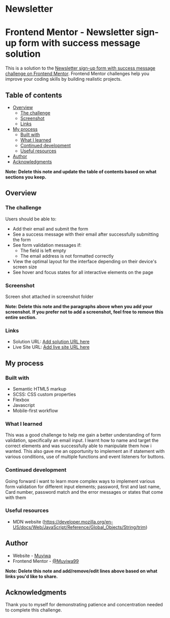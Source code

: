 # Newsletter
# Frontend Mentor - Newsletter sign-up form with success message solution

This is a solution to the [Newsletter sign-up form with success message challenge on Frontend Mentor](https://www.frontendmentor.io/challenges/newsletter-signup-form-with-success-message-3FC1AZbNrv). Frontend Mentor challenges help you improve your coding skills by building realistic projects.

## Table of contents

- [Overview](#overview)
  - [The challenge](#the-challenge)
  - [Screenshot](#screenshot)
  - [Links](#links)
- [My process](#my-process)
  - [Built with](#built-with)
  - [What I learned](#what-i-learned)
  - [Continued development](#continued-development)
  - [Useful resources](#useful-resources)
- [Author](#author)
- [Acknowledgments](#acknowledgments)

**Note: Delete this note and update the table of contents based on what sections you keep.**

## Overview

### The challenge

Users should be able to:

- Add their email and submit the form
- See a success message with their email after successfully submitting the form
- See form validation messages if:
  - The field is left empty
  - The email address is not formatted correctly
- View the optimal layout for the interface depending on their device's screen size
- See hover and focus states for all interactive elements on the page

### Screenshot

Screen shot attached in screenshot folder

**Note: Delete this note and the paragraphs above when you add your screenshot. If you prefer not to add a screenshot, feel free to remove this entire section.**

### Links

- Solution URL: [Add solution URL here](https://your-solution-url.com)
- Live Site URL: [Add live site URL here](https://your-live-site-url.com)

## My process

### Built with

- Semantic HTML5 markup
- SCSS: CSS custom properties
- Flexbox
- Javascript
- Mobile-first workflow

### What I learned

This was a good challenge to help me gain a better understanding of form validation, specifically an email input. I learnt how to name and target the correct elements and was successfully able to manipulate them how i wanted. This also gave me an opportunity to implement an if statement with various conditions, use of multiple functions and event listeners for buttons.

### Continued development

Going forward i want to learn more complex ways to implement various form validation for different input elements; password, first and last name, Card number, password match and the error messages or states that come with them

### Useful resources

- MDN website (https://developer.mozilla.org/en-US/docs/Web/JavaScript/Reference/Global_Objects/String/trim)

## Author

- Website - [Muyiwa](https://github.com/muyiwa99)
- Frontend Mentor - [@Muyiwa99](https://www.frontendmentor.io/profile/muyiwa99)

**Note: Delete this note and add/remove/edit lines above based on what links you'd like to share.**

## Acknowledgments

Thank you to myself for demonstrating patience and concentration needed to complete this challenge.
